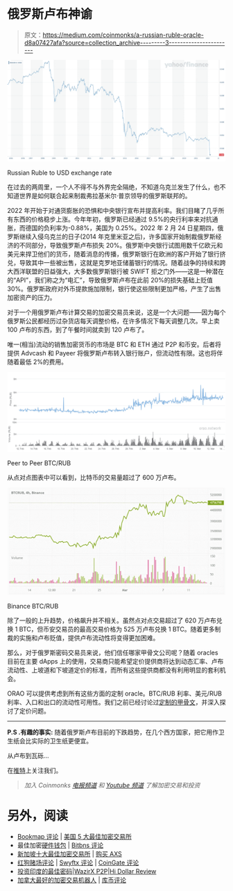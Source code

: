 # 俄罗斯卢布神谕

> 原文：<https://medium.com/coinmonks/a-russian-ruble-oracle-d8a07427afa?source=collection_archive---------3----------------------->

![](img/34309d20b76235d644521d8c074e3c61.png)

Russian Ruble to USD exchange rate

在过去的两周里，一个人不得不与外界完全隔绝，不知道乌克兰发生了什么，也不知道世界是如何联合起来制裁弗拉基米尔·普京领导的俄罗斯联邦的。

2022 年开始于对通货膨胀的恐惧和中央银行宣布并提高利率。我们目睹了几乎所有东西的价格稳步上涨。今年年初，俄罗斯已经通过 9.5%的央行利率来对抗通胀，而德国的负利率为-0.88%，美国为 0.25%。2022 年 2 月 24 日星期四，俄罗斯继续入侵乌克兰的日子(2014 年克里米亚之后)，许多国家开始制裁俄罗斯经济的不同部分，导致俄罗斯卢布损失 20%。俄罗斯中央银行试图用数千亿欧元和美元来捍卫他们的货币，随着消息的传播，俄罗斯银行在欧洲的客户开始了银行挤兑，导致其中一些被出售，这就是克罗地亚储蓄银行的情况。随着战争的持续和跨大西洋联盟的日益强大，大多数俄罗斯银行被 SWIFT 拒之门外——这是一种潜在的“API”，我们称之为“电汇”，导致俄罗斯卢布在此前 20%的损失基础上贬值 30%。俄罗斯政府对外币提款施加限制，银行使这些限制更加严格，产生了出售加密资产的压力。

对于一个用俄罗斯卢布计算交易的加密交易员来说，这是一个大问题——因为每个俄罗斯公民都经历过杂货店每天调整价格，在许多情况下每天调整几次。早上卖 100 卢布的东西，到了午餐时间就卖到 120 卢布了。

唯一(相当)流动的销售加密货币的市场是 BTC 和 ETH 通过 P2P 和币安。后者将提供 Advcash 和 Payeer 将俄罗斯卢布转入银行账户，但流动性有限。这也将伴随着最低 2%的费用。

![](img/491be64e1295b404a9a36030fa54778a.png)

Peer to Peer BTC/RUB

从点对点图表中可以看到，比特币的交易量超过了 600 万卢布。

![](img/a4b3b302a3c1258dce9440b7377b35e8.png)

Binance BTC/RUB

除了一般的上升趋势，价格飙升并不相关。虽然点对点交易超过了 620 万卢布兑换 1 BTC，但币安交易员的最高交易价格为 525 万卢布兑换 1 BTC。随着更多制裁的实施和卢布贬值，提供卢布流动性将变得更加困难。

那么，对于俄罗斯密码交易员来说，他们信任哪家甲骨文公司呢？随着 oracles 目前在主要 dApps 上的使用，交易商只能希望定价提供商将达到动态汇率、卢布流动性、上坡道和下坡道定价的标准，而所有这些提供商都没有利用明显的套利机会。

ORAO 可以提供考虑到所有这些方面的定制 oracle。BTC/RUB 利率、美元/RUB 利率、入口和出口的流动性可用性。我们之前已经讨论过[定制的甲骨文](https://orao.medium.com/creating-project-specific-oracles-in-minutes-7dc78c307b0b)，并深入探讨了定价问题。

__________________________________________________________________

**P.S .有趣的事实:**
随着俄罗斯卢布目前的下跌趋势，在几个西方国家，把它用作卫生纸会比实际的卫生纸更便宜。

从卢布到瓦砾…

在[推特](https://twitter.com/OraoNetwork)上关注我们。

> *加入 Coinmonks* [*电报频道*](https://t.me/coincodecap) *和* [*Youtube 频道*](https://www.youtube.com/c/coinmonks/videos) *了解加密交易和投资*

# 另外，阅读

*   [Bookmap 评论](https://coincodecap.com/bookmap-review-2021-best-trading-software) | [美国 5 大最佳加密交易所](https://coincodecap.com/crypto-exchange-usa)
*   最佳加密[硬件钱包](/coinmonks/hardware-wallets-dfa1211730c6) | [Bitbns 评论](/coinmonks/bitbns-review-38256a07e161)
*   [新加坡十大最佳加密交易所](https://coincodecap.com/crypto-exchange-in-singapore) | [购买 AXS](https://coincodecap.com/buy-axs-token)
*   [红狗赌场评论](https://coincodecap.com/red-dog-casino-review) | [Swyftx 评论](https://coincodecap.com/swyftx-review) | [CoinGate 评论](https://coincodecap.com/coingate-review)
*   [投资印度的最佳密码](https://coincodecap.com/best-crypto-to-invest-in-india-in-2021)|[WazirX P2P](https://coincodecap.com/wazirx-p2p)|[Hi Dollar Review](https://coincodecap.com/hi-dollar-review)
*   [加拿大最好的加密交易机器人](https://coincodecap.com/5-best-crypto-trading-bots-in-canada) | [库币评论](https://coincodecap.com/kucoin-review)